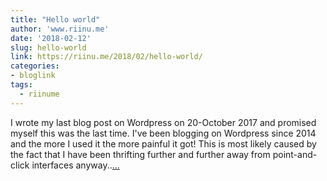 ```yaml
---
title: "Hello world"
author: 'www.riinu.me'
date: '2018-02-12'
slug: hello-world
link: https://riinu.me/2018/02/hello-world/
categories:
- bloglink
tags:
  - riinume
---
```


I wrote my last blog post on Wordpress on 20-October 2017 and promised myself this was the last time. I've been blogging on Wordpress since 2014 and the more I used it the more painful it got! This is most likely caused by the fact that I have been thrifting further and further away from point-and-click interfaces anyway..[... <i class="fas fa-external-link-alt"></i>](https://riinu.me/2018/02/hello-world/)

